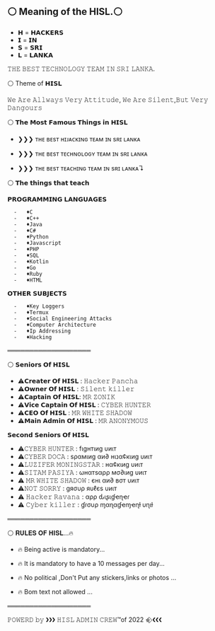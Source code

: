 ## ⚪  Meaning of the HISL.⚪


- 𝗛 =    𝗛𝗔𝗖𝗞𝗘𝗥𝗦
- 𝗜   =    𝗜𝗡
- 𝗦  =   𝗦𝗥𝗜
- 𝗟  =   𝗟𝗔𝗡𝗞𝗔


𝚃𝙷𝙴 𝙱𝙴𝚂𝚃 𝚃𝙴𝙲𝙷𝙽𝙾𝙻𝙾𝙶𝚈 𝚃𝙴𝙰𝙼 𝙸𝙽 𝚂𝚁𝙸 𝙻𝙰𝙽𝙺𝙰.




⚪  Theme of 𝗛𝗜𝗦𝗟

𝚆𝚎 𝙰𝚛𝚎 𝙰𝚕𝚕𝚠𝚊𝚢𝚜 𝚅𝚎𝚛𝚢 𝙰𝚝𝚝𝚒𝚝𝚞𝚍𝚎,
                 𝚆𝚎 𝙰𝚛𝚎 𝚂𝚒𝚕𝚎𝚗𝚝,𝙱𝚞𝚝 𝚅𝚎𝚛𝚢 𝙳𝚊𝚗𝚐𝚘𝚞𝚛𝚜



⚪  𝗧𝗵𝗲 𝗠𝗼𝘀𝘁 𝗙𝗮𝗺𝗼𝘂𝘀 𝗧𝗵𝗶𝗻𝗴𝘀 𝗶𝗻 𝗛𝗜𝗦𝗟


- ❯❯❯  ᴛʜᴇ ʙᴇsᴛ ʜɪᴊᴀᴄᴋɪɴɢ ᴛᴇᴀᴍ ɪɴ sʀɪ ʟᴀɴᴋᴀ

- ❯❯❯  ᴛʜᴇ ʙᴇsᴛ ᴛᴇᴄʜɴᴏʟᴏɢʏ ᴛᴇᴀᴍ ɪɴ sʀɪ ʟᴀɴᴋᴀ

- ❯❯❯  ᴛʜᴇ ʙᴇsᴛ ᴛᴇᴀᴄʜɪɴɢ ᴛᴇᴀᴍ ɪɴ sʀɪ ʟᴀɴᴋᴀ↴



⚪  𝗧𝗵𝗲 𝘁𝗵𝗶𝗻𝗴𝘀 𝘁𝗵𝗮𝘁 𝘁𝗲𝗮𝗰𝗵


𝗣𝗥𝗢𝗚𝗥𝗔𝗠𝗠𝗜𝗡𝗚 𝗟𝗔𝗡𝗚𝗨𝗔𝗚𝗘𝗦

      -   ♦C
      -   ♦C++
      -   ♦Java
      -   ♦C#
      -   ♦Python
      -   ♦Javascript
      -   ♦PHP
      -   ♦SQL
      -   ♦Kotlin
      -   ♦Go
      -   ♦Ruby
      -   ♦HTML

𝗢𝗧𝗛𝗘𝗥 𝗦𝗨𝗕𝗝𝗘𝗖𝗧𝗦

      -   ♦Key Loggers
      -   ♦Termux
      -   ♦Social Engineering Attacks
      -   ♦Computer Architecture
      -   ♦Ip Addressing
      -   ♦Hacking


═══════════════════


⚪  𝗦𝗲𝗻𝗶𝗼𝗿𝘀 𝗢𝗳 𝗛𝗜𝗦𝗟

- ⚠️𝗖𝗿𝗲𝗮𝘁𝗲𝗿 𝗢𝗳 𝗛𝗜𝗦𝗟 : 𝙷𝚊𝚌𝚔𝚎𝚛 𝙿𝚊𝚗𝚌𝚑𝚊
- ⚠️𝗢𝘄𝗻𝗲𝗿 𝗢𝗳 𝗛𝗜𝗦𝗟 : 𝚂𝚒𝚕𝚎𝚗𝚝 𝚔𝚒𝚕𝚕𝚎𝚛
- ⚠️𝗖𝗮𝗽𝘁𝗮𝗶𝗻 𝗢𝗳 𝗛𝗜𝗦𝗟: 𝙼𝚁 𝚉𝙾𝙽𝙸𝙺
- ⚠️𝗩𝗶𝗰𝗲 𝗖𝗮𝗽𝘁𝗮𝗶𝗻 𝗢𝗳 𝗛𝗜𝗦𝗟 : 𝙲𝚈𝙱𝙴𝚁 𝙷𝚄𝙽𝚃𝙴𝚁
- ⚠️𝗖𝗘𝗢 𝗢𝗳 𝗛𝗜𝗦𝗟 : 𝙼𝚁 𝚆𝙷𝙸𝚃𝙴 𝚂𝙷𝙰𝙳𝙾𝚆
- ⚠️𝗠𝗮𝗶𝗻 𝗔𝗱𝗺𝗶𝗻 𝗢𝗳 𝗛𝗜𝗦𝗟 : 𝙼𝚁 𝙰𝙽𝙾𝙽𝚈𝙼𝙾𝚄𝚂


𝗦𝗲𝗰𝗼𝗻𝗱 𝗦𝗲𝗻𝗶𝗼𝗿𝘀 𝗢𝗳 𝗛𝗜𝗦𝗟

- ⚠️𝙲𝚈𝙱𝙴𝚁 𝙷𝚄𝙽𝚃𝙴𝚁 : fιgнтιиg υиιт
- ⚠️𝙲𝚈𝙱𝙴𝚁 𝙳𝙾𝙲𝙰 : ѕραмιиg αи∂ нιנα¢кιиg υиιт
- ⚠️𝙻𝚄𝚉𝙸𝙵𝙴𝚁 𝙼𝙾𝙽𝙸𝙽𝙶𝚂𝚃𝙰𝚁 : нα¢кιиg υиιт
- ⚠️𝚂𝙸𝚃𝙰𝙼 𝙿𝙰𝚂𝙸𝚈𝙰 : ωнαтѕαρρ мσ∂ιиg υиιт
- ⚠️ 𝙼𝚁 𝚆𝙷𝙸𝚃𝙴 𝚂𝙷𝙰𝙳𝙾𝚆 : єнι αи∂ вσт υиιт
- ⚠️𝙽𝙾𝚃 𝚂𝙾𝚁𝚁𝚈 : gяσυρ яυℓєѕ υиιт
- ⚠️ 𝙷𝚊𝚌𝚔𝚎𝚛 𝚁𝚊𝚟𝚊𝚗𝚊 : αρρ ԃιʂιɠҽɳҽɾ
- ⚠️ 𝙲𝚢𝚋𝚎𝚛 𝚔𝚒𝚕𝚕𝚎𝚛 : ɠɾσυρ ɱαɳαɠҽɱҽɳƚ υɳιƚ 


═══════════════════



⚪  𝐑𝐔𝐋𝐄𝐒 𝐎𝐅 𝐇𝐈𝐒𝐋...🔥



- 🔥 Being active is mandatory...

- 🔥 It is mandatory to have a 10 messages per day...

- 🔥 No political ,Don't Put any stickers,links or photos ...

- 🔥 Bom text not allowed ...

═══════════════════



𝙿𝙾𝚆𝙴𝚁𝙳 𝚋𝚢  ❯❯❯  𝙷𝙸𝚂𝙻 𝙰𝙳𝙼𝙸𝙽 𝙲𝚁𝙴𝚆™of 2022 ✯⃟    ❮❮❮
